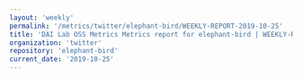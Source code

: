 ```yaml
---
layout: 'weekly'
permalink: '/metrics/twitter/elephant-bird/WEEKLY-REPORT-2019-10-25'
title: 'DAI Lab OSS Metrics Metrics report for elephant-bird | WEEKLY-REPORT-2019-10-25'
organization: 'twitter'
repository: 'elephant-bird'
current_date: '2019-10-25'
---
```

